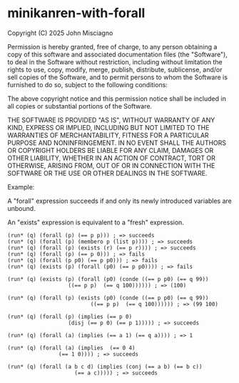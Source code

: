 minikanren-with-forall
==========

Copyright (C) 2025 John Misciagno

Permission is hereby granted, free of charge, to any person obtaining a copy of this software and associated documentation files (the "Software"), to deal in the Software without restriction, including without limitation the rights to use, copy, modify, merge, publish, distribute, sublicense, and/or sell copies of the Software, and to permit persons to whom the Software is furnished to do so, subject to the following conditions:

The above copyright notice and this permission notice shall be included in all copies or substantial portions of the Software.

THE SOFTWARE IS PROVIDED "AS IS", WITHOUT WARRANTY OF ANY KIND, EXPRESS OR IMPLIED, INCLUDING BUT NOT LIMITED TO THE WARRANTIES OF MERCHANTABILITY, FITNESS FOR A PARTICULAR PURPOSE AND NONINFRINGEMENT. IN NO EVENT SHALL THE AUTHORS OR COPYRIGHT HOLDERS BE LIABLE FOR ANY CLAIM, DAMAGES OR OTHER LIABILITY, WHETHER IN AN ACTION OF CONTRACT, TORT OR OTHERWISE, ARISING FROM, OUT OF OR IN CONNECTION WITH THE SOFTWARE OR THE USE OR OTHER DEALINGS IN THE SOFTWARE.


Example:

A "forall" expression succeeds if and only its newly introduced variables are unbound.

An "exists" expression is equivalent to a "fresh" expression.

```
(run* (q) (forall (p) (== p p))) ; => succeeds
(run* (q) (forall (p) (membero p (list p)))) ; => succeeds
(run* (q) (forall (p) (exists (r) (== p r)))) ; => succeeds
(run* (q) (forall (p) (== p 0))) ; => fails
(run* (q) (forall (p p0) (== p p0))) ; => fails
(run* (q) (exists (p) (forall (p0) (== p p0)))) ; => fails

(run* (q) (exists (p) (forall (p0) (conde ((== p p0) (== q 99))
				   ((== p p)  (== q 100)))))) ; => (100)

(run* (q) (forall (p) (exists (p0) (conde ((== p p0) (== q 99))
			      	   	  ((== p p)  (== q 100)))))) ; => (99 100)

(run* (q) (forall (p) (implies (== p 0)
			       (disj (== p 0) (== p 1))))) ; => succeeds

(run* (q) (forall (a) (implies (== a 1) (== q a)))) ; => 1

(run* (q) (forall (a) (implies  (== 0 4)
				(== 1 0)))) ; => succeeds

(run* (q) (forall (a b c d) (implies (conj (== a b) (== b c))
				     (== a c))))) ; => succeeds

```
